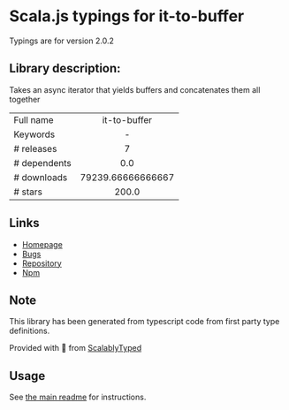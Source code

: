 
# Scala.js typings for it-to-buffer

Typings are for version 2.0.2

## Library description:
Takes an async iterator that yields buffers and concatenates them all together

|                    |                 |
| ------------------ | :-------------: |
| Full name          | it-to-buffer |
| Keywords           | - |
| # releases         | 7 |
| # dependents       | 0.0 |
| # downloads        | 79239.66666666667 |
| # stars            | 200.0 |

## Links
- [Homepage](https://github.com/achingbrain/it/tree/master/packages/it-to-buffer#readme)
- [Bugs](https://github.com/achingbrain/it/issues)
- [Repository](https://github.com/achingbrain/it)
- [Npm](https://www.npmjs.com/package/it-to-buffer)
    


## Note
This library has been generated from typescript code from first party type definitions.

Provided with :purple_heart: from [ScalablyTyped](https://github.com/oyvindberg/ScalablyTyped)

## Usage
See [the main readme](../../readme.md) for instructions.


